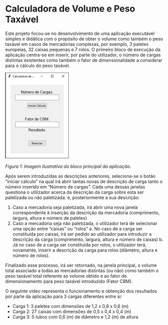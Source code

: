 # Calculadora de Volume e Peso Taxável

Este projeto focou-se no desenvolvimento de uma aplicação executável simples e didática com o propósito de obter o volume como também o peso taxável em casos de mercadorias complexas, por exemplo, 3 paletes europeias, 32 caixas pequenas e 7 rolos. 
O primeiro bloco de execução da aplicação centra-se em inserir, por parte do utilizador, o número de cargas distintas existentes como também o fator de dimensionalidade a considerar para o cálculo do peso taxável.

![Bloco Principal da Aplicação](https://github.com/nunogabriel11/calculadora_cargas/blob/main/imgs/ui.png?raw=true)

*Figura 1: Imagem ilustrativa do bloco principal da aplicação.*

Após serem introduzidas as descrições anteriores, seleciona-se o botão “iniciar cálculo” na qual irá abrir tantas novas de descrição de carga tanto o número inserido em “Número de cargas”. Cada uma dessas janelas questiona o utilizador acerca da descrição da carga sobre esta ser paletizada ou não paletizada. e, posteriormente a sua descrição:
1. Caso a mercadoria seja paletizada, irá abrir uma nova janela correspondente á inserção da descrição da mercadoria (comprimento, largura, altura e número de paletes)
2. Caso a mercadoria seja não paletizada, o utilizador terá de selecionar uma opção entre “caixas” ou “rolos”
   a. No caso de a carga ser constituída por caixas, irá ser pedido ao utilizador para introduzir a descrição da carga (comprimento, largura, altura e número de caixas)
   b. Já no caso de a carga ser constituída por rolos, o utilizador terá, novamente, inserir a descrição da carga para rolos (diâmetro, altura e número de rolos).

Finalizado esse processo, irá ser retornado, na janela principal, o volume total associado a todas as mercadorias distintas (ou não) como também o peso taxável total referente ao volume obtido e ao fator de dimensionamento para peso taxável introduzido (Fator CBM).

O seguinte vídeo representa o funcionamento e obtenção dos resultados por parte da aplicação para 3 cargas diferentes entre si:

- Carga 1: 3 paletes com dimensões de 1,2 x 0,8 x 0,6 (m)
- Carga 2: 27 caixas com dimensões de 0,5 x 0,4 x 0,4 (m)
- Carga 3: 5 tubos com 0,6 (m) de diâmetro e 1,2 (m) de altura
